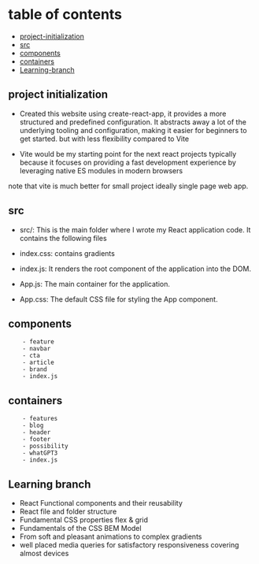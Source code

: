 # table of contents

- [project-initialization](#project-initialization)
- [src](#src)
- [components](#components)
- [containers](#containers)
- [Learning-branch](#learning-branch)

## project initialization

- Created this website using create-react-app, it provides a more structured and predefined configuration. It abstracts away a lot of the underlying tooling and configuration, making it easier for beginners to get started. but with less flexibility compared to Vite

- Vite would be my starting point for the next react projects typically because it focuses on providing a fast development experience by leveraging native ES modules in modern browsers

note that vite is much better for small project ideally single page web app.

## src

- src/: This is the main folder where I wrote my React application code. It contains the following files

- index.css: contains gradients
- index.js: It renders the root component of the application into the DOM.
- App.js: The main container for the application.
- App.css: The default CSS file for styling the App component.

## components
        - feature
        - navbar
        - cta
        - article
        - brand
        - index.js

## containers
        - features
        - blog
        - header
        - footer
        - possibility
        - whatGPT3
        - index.js


## Learning branch

- React Functional components and their reusability
- React file and folder structure
- Fundamental CSS properties flex & grid
- Fundamentals of the CSS BEM Model
- From soft and pleasant animations to complex gradients
- well placed media queries for satisfactory responsiveness covering almost devices
